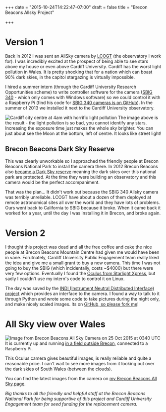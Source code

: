 +++
date = "2015-10-24T14:22:47-07:00"
draft = false
title = "Brecon Beacons Allsky Project"

+++

# Version 1
Back in 2012 I was sent an AllSky camera by [LCOGT](http://lcogt.net) (the observatory I work for). I was incredibly excited at the prospect of being  able to see stars above my house or even above Cardiff University. Cardiff has the worst light pollution in Wales. It is pretty shocking that for a nation which can boast 90% dark skies, in the capitol stargazing is virtually impossible.

I hired a summer intern (through the Cardiff University Research Opportunities scheme) to write controller software for the camera ([SBIG 340](https://www.sbig.com/products/cameras/specialty/the-allsky-340-camera/) - which only comes with Windows software) so we could control it with a Raspberry Pi (find his code for [SBIG 340 cameras is on GitHub](https://github.com/badders/pyallsky)). In the summer of 2013 we installed it next to the Cardiff University observatory.

![Cardiff city centre at 4am with horrific light pollution](http://static.darkmattersheep.uk/uploads/cardiff_allsky.png)
The image above is the result - the light pollution is so bad, you cannot identify any stars. Increasing the exposure time just makes the whole sky brighter. You can just about see the Moon at the bottom, left of centre. It looks like street light!

## Brecon Beacons Dark Sky Reserve
This was clearly unworkable so I approached the friendly people at Brecon Beacons National Park to install the camera there. In 2012 Brecon Beacons also [became a Dark Sky reserve](http://www.breconbeacons.org/about-brecon-beacons-dark-sky-reserve) meaning the dark skies over this national park are protected. At the time they were building an observatory and this camera would be the perfect accompaniment.

That was the plan... It didn't work out because the SBIG 340 Allsky camera was terribly unreliable. LCOGT have about a dozen of them deployed at remote astronomical sites all over the world and they have lots of problems. Ours went back to California to SBIG because it broke. When it came back it worked for a year, until the day I was installing it in Brecon, and broke again.

# Version 2
I thought this project was dead and all the free coffee and cake the nice people at Brecon Beacons Mountain Centre had given me would have been in vane. Forutnately, Cardiff University Public Engagement team really liked the idea and give me a small grant to buy a new camera. This time I was not going to buy the SBIG (which incidentally, costs ~$4000) but there were very few options. Eventually I found the [Oculus from Starlight Xpress](http://www.sxccd.com/oculus-all-sky-camera), but sadly I couldn't use my intern's code to control it on Linux.

The day was saved by the [INDI (Instrument Neutral Distributed Interface) project](http://indilib.org/) which provides an interface to the camera. I found a way to talk to it through Python and wrote some code to take pictures during the night only, and make nicely scaled images. Its on [GitHub, so please fork me](https://github.com/zemogle/pyOculus)!

# All Sky view over Wales
![Image from Brecon Beacons All Sky Camera on 25 Oct 2015 at 0340 UTC](http://www.zemogle.uk/allsky/20151025-0440.png)
It is currently up and running [in a field outside Brecon](https://www.google.com/maps/place/Brecon+Beacons+National+Park+Visitor+Centre/@51.923633,-3.4894071,17z/data=!4m5!1m2!2m1!1sbrecon+beacons+mountain+centre!3m1!1s0x0000000000000000:0xd94a023376c3d6e5), connected to a Raspberry Pi.

This Oculus camera gives beautiful images, is really reliable and quite a reasonable price. I can't wait to see more images from it looking out over the dark skies of South Wales (between the clouds).

You can find the latest images from the camera on [my Brecon Beacons All Sky page](http://www.zemogle.uk/allsky/).

*Big thanks to all the friendly and helpful staff at the Brecon Beacons National Park for being supportive of this project and Cardiff University Engagement team for seed funding for the replacement camera.*

